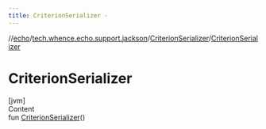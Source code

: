 ```yaml
---
title: CriterionSerializer -
---
```

//[echo](../../index.md)/[tech.whence.echo.support.jackson](../index.md)/[CriterionSerializer](index.md)/[CriterionSerializer](-criterion-serializer.md)



# CriterionSerializer  
[jvm]  
Content  
fun [CriterionSerializer](-criterion-serializer.md)()  



